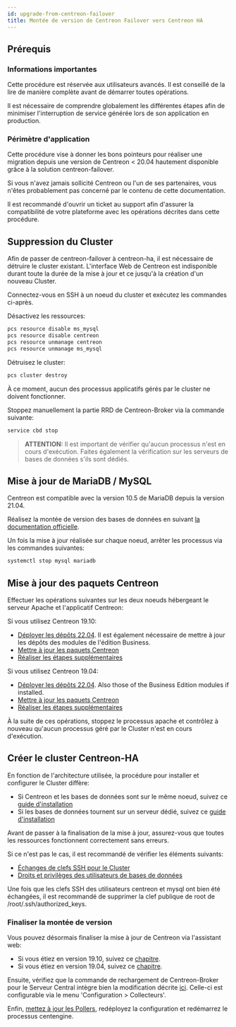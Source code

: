 ```yaml
---
id: upgrade-from-centreon-failover
title: Montée de version de Centreon Failover vers Centreon HA
---
```


## Prérequis

### Informations importantes

Cette procédure est réservée aux utilisateurs avancés. Il est conseillé de la lire 
de manière complète avant de démarrer toutes opérations. 

Il est nécessaire de comprendre globalement les différentes étapes afin de minimiser
l'interruption de service générée lors de son application en production. 

### Périmètre d'application 

Cette procédure vise à donner les bons pointeurs pour réaliser une migration depuis une 
version de Centreon < 20.04 hautement disponible grâce à la solution centreon-failover.

Si vous n'avez jamais sollicité Centreon ou l'un de ses partenaires, vous n'êtes probablement
pas concerné par le contenu de cette documentation. 

Il est recommandé d'ouvrir un ticket au support afin d'assurer la compatibilité de votre plateforme
avec les opérations décrites dans cette procédure. 

## Suppression du Cluster

Afin de passer de centreon-failover à centreon-ha, il est nécessaire de détruire le cluster
existant. L'interface Web de Centreon est indisponible durant toute la durée de la mise à jour 
et ce jusqu'à la création d'un nouveau Cluster. 

Connectez-vous en SSH à un noeud du cluster et exécutez les commandes ci-après. 

Désactivez les ressources: 

```bash
pcs resource disable ms_mysql
pcs resource disable centreon
pcs resource unmanage centreon
pcs resource unmanage ms_mysql
```

Détruisez le cluster: 

```bash
pcs cluster destroy
```

À ce moment, aucun des processus applicatifs gérés par le cluster ne doivent fonctionner. 

Stoppez manuellement la partie RRD de Centreon-Broker via la commande suivante: 

```bash
service cbd stop
```

> **ATTENTION:** Il est important de vérifier qu'aucun processus n'est en cours d'exécution. Faites également
la vérification sur les serveurs de bases de données s'ils sont dédiés.  

## Mise à jour de MariaDB / MySQL

Centreon est compatible avec la version 10.5 de MariaDB depuis la version 21.04. 

Réalisez la montée de version des bases de données en suivant [la documentation officielle](../../upgrade/upgrade-from-19-10.md#montée-de-version-du-serveur-mariadb). 

Un fois la mise à jour réalisée sur chaque noeud, arrêter les processus via les commandes suivantes: 

```bash
systemctl stop mysql mariadb
```

## Mise à jour des paquets Centreon

Effectuer les opérations suivantes sur les deux noeuds hébergeant le serveur Apache et l'applicatif Centreon:

Si vous utilisez Centreon 19.10:
* [Déployer les dépôts 22.04](../../upgrade/upgrade-from-19-10.md#mise-à-jour-des-dépôts). Il est également nécessaire de mettre à jour les dépôts des modules de l'édition Business.
* [Mettre à jour les paquets Centreon](../../upgrade/upgrade-from-19-10.md#montée-de-version-de-la-solution-centreon)
* [Réaliser les étapes supplémentaires](../../upgrade/upgrade-from-19-10.md#actions-complémentaires)

Si vous utilisez Centreon 19.04:
* [Déployer les dépôts 22.04](../../upgrade/upgrade-from-19-04.md#mise-à-jour-des-dépôts). Also those of the Business Edition modules if installed.
* [Mettre à jour les paquets Centreon](../../upgrade/upgrade-from-19-04.md#montée-de-version-de-la-solution-centreon)
* [Réaliser les étapes supplémentaires](../../upgrade/upgrade-from-19-04.md#actions-complémentaires)

À la suite de ces opérations, stoppez le processus apache et contrôlez à nouveau qu'aucun processus géré par le Cluster
n'est en cours d'exécution. 

## Créer le cluster Centreon-HA

En fonction de l'architecture utilisée, la procédure pour installer et configurer le Cluster diffère: 
* Si Centreon et les bases de données sont sur le même noeud, suivez ce [guide d'installation](../../installation/installation-of-centreon-ha/installation-2-nodes.md#mise-en-place-du-cluster-centreon)
* Si les bases de données tournent sur un serveur dédié, suivez ce [guide d'installation](../../installation/installation-of-centreon-ha/installation-4-nodes.md#mise-en-place-du-cluster-centreon)

Avant de passer à la finalisation de la mise à jour, assurez-vous que toutes les ressources fonctionnent correctement sans erreurs. 

Si ce n'est pas le cas, il est recommandé de vérifier les éléments suivants:
* [Échanges de clefs SSH pour le Cluster](../../installation/installation-of-centreon-ha/installation-2-nodes.md#échanges-de-clefs-ssh)
* [Droits et privilèges des utilisateurs de bases de données](../../installation/installation-of-centreon-ha/installation-2-nodes.md#création-du-compte-centreon)

Une fois que les clefs SSH des utilisateurs centreon et mysql ont bien été échangées, il est recommandé 
de supprimer la clef publique de root de /root/.ssh/authorized_keys.

### Finaliser la montée de version

Vous pouvez désormais finaliser la mise à jour de Centreon via l'assistant web: 
* Si vous étiez en version 19.10, suivez ce [chapitre](../../upgrade/upgrade-from-19-10.md#finalisation-de-la-mise-à-jour).
* Si vous étiez en version 19.04, suivez ce [chapitre](../../upgrade/upgrade-from-19-04.md#finalisation-de-la-mise-à-jour).

Ensuite, vérifiez que la commande de rechargement de Centreon-Broker pour le Serveur Central intègre bien la modification
décrite [ici](../../installation/installation-of-centreon-ha/installation-2-nodes.md#modification-de-la-commande-de-rechargement-de-cbd). Celle-ci est configurable via le menu
'Configuration > Collecteurs'. 

Enfin, [mettez à jour les Pollers](../../upgrade/upgrade-from-19-04.md#montée-de-version-des-pollers), redéployez la configuration et redémarrez le processus centengine. 
